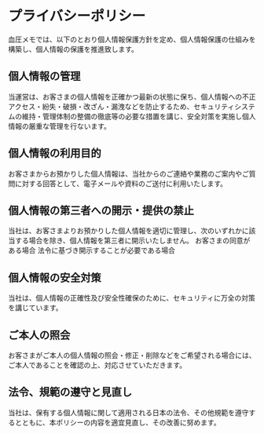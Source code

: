 # プライバシーポリシー

  血圧メモでは、以下のとおり個人情報保護方針を定め、個人情報保護の仕組みを構築し、個人情報の保護を推進致します。

  ## 個人情報の管理

  当運営は、お客さまの個人情報を正確かつ最新の状態に保ち、個人情報への不正アクセス・紛失・破損・改ざん・漏洩などを防止するため、セキュリティシステムの維持・管理体制の整備の徹底等の必要な措置を講じ、安全対策を実施し個人情報の厳重な管理を行ないます。

  ## 個人情報の利用目的

  お客さまからお預かりした個人情報は、当社からのご連絡や業務のご案内やご質問に対する回答として、電子メールや資料のご送付に利用いたします。

  ## 個人情報の第三者への開示・提供の禁止

  当社は、お客さまよりお預かりした個人情報を適切に管理し、次のいずれかに該当する場合を除き、個人情報を第三者に開示いたしません。
 お客さまの同意がある場合
 法令に基づき開示することが必要である場合

  ## 個人情報の安全対策

  当社は、個人情報の正確性及び安全性確保のために、セキュリティに万全の対策を講じています。

  ## ご本人の照会

  お客さまがご本人の個人情報の照会・修正・削除などをご希望される場合には、ご本人であることを確認の上、対応させていただきます。

  ## 法令、規範の遵守と見直し

  当社は、保有する個人情報に関して適用される日本の法令、その他規範を遵守するとともに、本ポリシーの内容を適宜見直し、その改善に努めます。